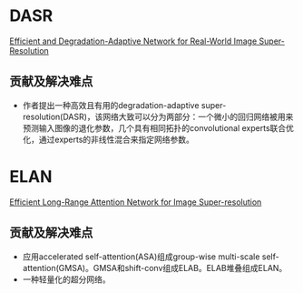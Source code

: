 # DASR
[Efficient and Degradation-Adaptive Network for Real-World Image Super-Resolution](https://arxiv.org/abs/2203.14216)

## 贡献及解决难点
+ 作者提出一种高效且有用的degradation-adaptive super-resolution(DASR)，该网络大致可以分为两部分：一个微小的回归网络被用来预测输入图像的退化参数，几个具有相同拓扑的convolutional experts联合优化，通过experts的非线性混合来指定网络参数。

# ELAN
[Efficient Long-Range Attention Network for Image Super-resolution](https://arxiv.org/abs/2203.06697)

## 贡献及解决难点
+ 应用accelerated self-attention(ASA)组成group-wise multi-scale self-attention(GMSA)。GMSA和shift-conv组成ELAB。ELAB堆叠组成ELAN。
+ 一种轻量化的超分网络。